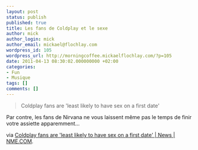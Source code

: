 ```yaml
---
layout: post
status: publish
published: true
title: Les fans de Coldplay et le sexe
author: mick
author_login: mick
author_email: mickael@flochlay.com
wordpress_id: 105
wordpress_url: http://morningcoffee.mickaelflochlay.com/?p=105
date: 2011-04-13 08:30:02.000000000 +02:00
categories:
- Fun
- Musique
tags: []
comments: []
---
```

<blockquote>Coldplay fans are 'least likely to have sex on a first date'</blockquote>
Par contre, les fans de Nirvana ne vous laissent même pas le temps de finir votre assiette apparemment...

via <a href="http://www.nme.com/news/coldplay/56066">Coldplay fans are 'least likely to have sex on a first date' | News | NME.COM</a>.
